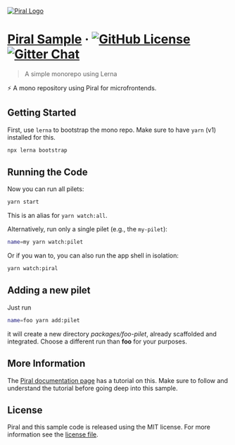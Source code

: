[![Piral Logo](https://github.com/smapiot/piral/raw/develop/docs/assets/logo.png)](https://piral.io)

# [Piral Sample](https://piral.io) &middot; [![GitHub License](https://img.shields.io/badge/license-MIT-blue.svg)](https://github.com/smapiot/piral/blob/main/LICENSE) [![Gitter Chat](https://badges.gitter.im/gitterHQ/gitter.png)](https://gitter.im/piral-io/community)

> A simple monorepo using Lerna

:zap: A mono repository using Piral for microfrontends. 

## Getting Started

First, use `lerna` to bootstrap the mono repo. Make sure to have `yarn` (v1) installed for this.

```sh
npx lerna bootstrap
```

## Running the Code

Now you can run all pilets:

```sh
yarn start
```

This is an alias for `yarn watch:all`.

Alternatively, run only a single pilet (e.g., the `my-pilet`):

```sh
name=my yarn watch:pilet
```

Or if you wan to, you can also run the app shell in isolation:

```sh
yarn watch:piral
```

## Adding a new pilet

Just run

```sh
name=foo yarn add:pilet
```

it will create a new directory *packages/foo-pilet*, already scaffolded and integrated. Choose a different run than **foo** for your purposes.

## More Information

The [Piral documentation page](https://docs.piral.io/guidelines/tutorials/23-monorepo) has a tutorial on this. Make sure to follow and understand the tutorial before going deep into this sample.

## License

Piral and this sample code is released using the MIT license. For more information see the [license file](./LICENSE).
